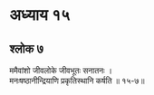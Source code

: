# अध्याय १५

## श्लोक ७

ममैवांशो जीवलोके जीवभूतः सनातनः ।<br>मनःषष्ठानीन्द्रियाणि प्रकृतिस्थानि कर्षति ॥ १५-७॥<br><br>

